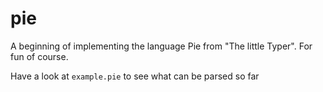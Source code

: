 # pie

A beginning of implementing the language Pie from "The little Typer". For fun of
course.

Have a look at `example.pie` to see what can be parsed so far
